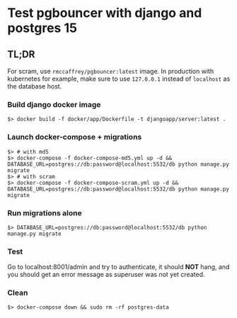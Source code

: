 # Test pgbouncer with django and postgres 15

## TL;DR

For scram, use `rmccaffrey/pgbouncer:latest` image.
In production with kubernetes for example, make sure to use `127.0.0.1` instead of `localhost` as the database host.

### Build django docker image

```shell
$> docker build -f docker/app/Dockerfile -t djangoapp/server:latest .
```

### Launch docker-compose + migrations

```shell
$> # with md5
$> docker-compose -f docker-compose-md5.yml up -d && DATABASE_URL=postgres://db:password@localhost:5532/db python manage.py migrate
$> # with scram
$> docker-compose -f docker-compose-scram.yml up -d && DATABASE_URL=postgres://db:password@localhost:5532/db python manage.py migrate
```

### Run migrations alone

```shell
$> DATABASE_URL=postgres://db:password@localhost:5532/db python manage.py migrate
```

### Test

Go to localhost:8001/admin and try to authenticate, it should **NOT** hang, and you should get an error message as superuser was not yet created.

### Clean

```shell
$> docker-compose down && sudo rm -rf postgres-data
```
